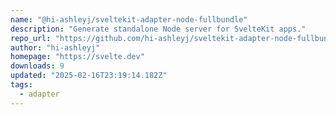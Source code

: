 ```yaml
---
name: "@hi-ashleyj/sveltekit-adapter-node-fullbundle"
description: "Generate standalone Node server for SvelteKit apps."
repo_url: "https://github.com/hi-ashleyj/sveltekit-adapter-node-fullbundle"
author: "hi-ashleyj"
homepage: "https://svelte.dev"
downloads: 9
updated: "2025-02-16T23:19:14.182Z"
tags: 
  - adapter
---
```

